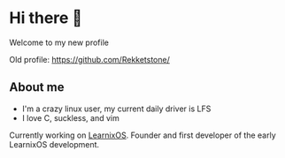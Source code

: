 # Hi there 👋
Welcome to my new profile

Old profile: https://github.com/Rekketstone/
<!--
**cowmonk/cowmonk** is a ✨ _special_ ✨ repository because its `README.md` (this file) appears on your GitHub profile.

Here are some ideas to get you started:

- 🔭 I’m currently working on ...
- 🌱 I’m currently learning ...
- 👯 I’m looking to collaborate on ...
- 🤔 I’m looking for help with ...
- 💬 Ask me about ...
- 📫 How to reach me: ...
- 😄 Pronouns: ...
- ⚡ Fun fact: ...
-->
## About me
- I'm a crazy linux user, my current daily driver is LFS
- I love C, suckless, and vim

Currently working on [LearnixOS](https://learnixos.github.io). 
Founder and first developer of the early LearnixOS development.
